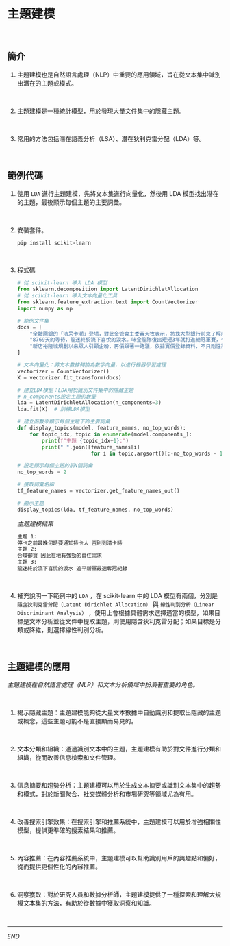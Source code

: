 # 主題建模

<br>

## 簡介

1. 主題建模也是自然語言處理（NLP）中重要的應用領域，旨在從文本集中識別出潛在的主題或模式。

<br>

2. 主題建模是一種統計模型，用於發現大量文件集中的隱藏主題。

<br>

3. 常用的方法包括潛在語義分析（LSA）、潛在狄利克雷分配（LDA）等。


<br>

## 範例代碼

1. 使用 `LDA` 進行主題建模，先將文本集進行向量化，然後用 LDA 模型找出潛在的主題，最後顯示每個主題的主要詞彙。

<br>

2. 安裝套件。

    ```bash
    pip install scikit-learn
    ``` 

<br>

3. 程式碼

    ```python
    # 從 scikit-learn 導入 LDA 模型
    from sklearn.decomposition import LatentDirichletAllocation  
    # 從 scikit-learn 導入文本向量化工具
    from sklearn.feature_extraction.text import CountVectorizer  
    import numpy as np

    # 範例文件集
    docs = [
        "全體國銀的「清呆卡潮」登場，對此金管會主委黃天牧表示，將找大型銀行前來了解兩件事，一是有否在30天前通知民眾要停卡？另一為紅利點數在清卡的同時，是否有作妥適的安排，金管會將主動找大型發卡銀行來開會討論，了解時程與作法是否完整保障到民眾的權益。立委林楚茵今日質詢關注清卡機制的配套作業是否完善；她指出，目前金管會的信用卡業務機構管理辦法規定，銀行在相關權益或優惠變動前60天要通知持卡人，但在正式停卡之前，是否要再行通知，另外，包括停卡之後，卡片裡的紅利、回饋金、里程數等累點，是否就全部沒有，另外她也關注是否影響到卡友的信用評等？銀行局長莊琇媛則回應，目前的確未明文規定，停卡之前最晚何時要通知持卡人，因此仍回歸銀行的契約規定；若以業界普遍作法來看，多半是在停卡之前30天通知。至於紅利積點是否一併被取消，莊琇媛表示會向銀行進一步了解。據了解，現在銀行作法各家不一，但多半會要求卡戶在清卡之前，就要用掉全部的紅利點數，否則到清卡時，就一切「歸零」。林楚茵則認為，當愈來愈多銀行加入清卡行列之後，金管會應該提出統一規範，以免持卡人權益被傷害。",
        "8769天的等待，龍迷終於流下喜悅的淚水。味全龍隊復出短短3年就打進總冠軍賽，今晚在第7戰以6：3擊敗樂天桃猿隊拿下隊史第5冠，天母棒球場漫天鮮紅色彩帶飛舞，補起了中斷20年的歲月，追平新軍最速奪冠紀錄。",
        "新店裕隆城規劃以來眾人引頸企盼，房價跟著一路漲，依據實價登錄資料，不只剛性需求一般住宅上漲，周邊高總價的社區增值空間更是驚人。其中位於寶強路的「合環御寶」，今年3筆轉手交易都增值，其中中高樓層一戶，總面積約108坪，今年以總價7,800萬元轉手，持有9年大賺1,200萬元。「合環御寶」另外2筆交易雖然增值沒有這麼多，但也分別有920萬、691萬的增值，而增值691萬元這筆，註明是親友交易，可能因此增值空間較小。不僅「合環御寶」今年轉售獲利亮眼，位在寶橋路的「寶徠花園」中高樓也有一戶以5688萬元轉手，持有10年獲利1,620萬元。大家房屋企畫研究室總監郎美囡表示，新店裕隆城周邊原本的生活機能就相當成熟，其靠近捷運七張站，原本就有家樂福、寶雅等賣場，商家林立，學區也很完整，也鄰近新店產業園區，因此在地有強勁的自住需求。今年雖然整體買氣不佳，但生活便利性高的蛋黃區房價仍然上揚，尤其裕隆城開幕，除了帶入就業人口，誠品旗艦店進駐添加光彩，周邊高總價住宅的價格成長空間完全不輸雙北其它強勢區。"
    ]

    # 文本向量化：將文本數據轉換為數字向量，以進行機器學習處理
    vectorizer = CountVectorizer()
    X = vectorizer.fit_transform(docs)

    # 建立LDA模型：LDA用於識別文件集中的隱藏主題
    # n_components設定主題的數量
    lda = LatentDirichletAllocation(n_components=3)  
    lda.fit(X)  # 訓練LDA模型

    # 建立函數來顯示每個主題下的主要詞彙
    def display_topics(model, feature_names, no_top_words):
        for topic_idx, topic in enumerate(model.components_):
            print(f"主題 {topic_idx+1}:")
            print(" ".join([feature_names[i]
                            for i in topic.argsort()[:-no_top_words - 1:-1]]))

    # 設定顯示每個主題的前N個詞彙
    no_top_words = 2

    # 獲取詞彙名稱
    tf_feature_names = vectorizer.get_feature_names_out()

    # 顯示主題
    display_topics(lda, tf_feature_names, no_top_words)
    ```
    _主題建模結果_
    ```bash
    主題 1:
    停卡之前最晚何時要通知持卡人 否則到清卡時
    主題 2:
    合環御寶 因此在地有強勁的自住需求
    主題 3:
    龍迷終於流下喜悅的淚水 追平新軍最速奪冠紀錄
    ```

<br>

4. 補充說明一下範例中的 `LDA` ，在 scikit-learn 中的 LDA 模型有兩個，分別是 `隱含狄利克雷分配（Latent Dirichlet Allocation）` 與 `線性判別分析（Linear Discriminant Analysis）` ，使用上會根據具體需求選擇適當的模型，如果目標是文本分析並從文件中提取主題，則使用隱含狄利克雷分配；如果目標是分類或降維，則選擇線性判別分析。


<br>

## 主題建模的應用

_主題建模在自然語言處理（NLP）和文本分析領域中扮演著重要的角色。_

<br>

1. 揭示隱藏主題：主題建模能夠從大量文本數據中自動識別和提取出隱藏的主題或概念，這些主題可能不是直接顯而易見的。

<br>

2. 文本分類和組織：通過識別文本中的主題，主題建模有助於對文件進行分類和組織，從而改善信息檢索和文件管理。

<br>

3. 信息摘要和趨勢分析：主題建模可以用於生成文本摘要或識別文本集中的趨勢和模式，對於新聞聚合、社交媒體分析和市場研究等領域尤為有用。

<br>

4. 改善搜索引擎效果：在搜索引擎和推薦系統中，主題建模可以用於增強相關性模型，提供更準確的搜索結果和推薦。

<br>

5. 內容推薦：在內容推薦系統中，主題建模可以幫助識別用戶的興趣點和偏好，從而提供更個性化的內容推薦。

<br>

6. 洞察獲取：對於研究人員和數據分析師，主題建模提供了一種探索和理解大規模文本集的方法，有助於從數據中獲取洞察和知識。


<br>

---

_END_